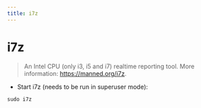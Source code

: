 ```yaml
---
title: i7z
---
```

# i7z

> An Intel CPU (only i3, i5 and i7) realtime reporting tool.
> More information: <https://manned.org/i7z>.

- Start i7z (needs to be run in superuser mode):

`sudo i7z`
